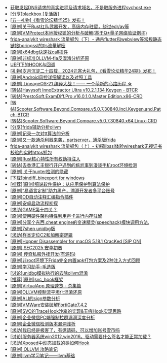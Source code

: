+ [获取发起DNS请求的真实进程及请求域名，不是取服务进程svchost.exe](https://bbs.kanxue.com/thread-286593.htm)
+ [[分享]blackbox [复活版]](https://bbs.kanxue.com/thread-286308.htm)
+ [[五一礼物]《看雪论坛精华25》发布！](https://bbs.kanxue.com/thread-286713.htm)
+ [[原创]关于Rust红队武器开发，高级内存驻留，绕过edr/av等](https://bbs.kanxue.com/thread-286302.htm)
+ [[原创]VMProtect本地授权锁的分析与破解(基于Q*量子网络验证例子)](https://bbs.kanxue.com/thread-285076.htm)
+ [frida-analykit   wireshark 流量抓包（下）- 通杀flutter和webview等常规静态链接boringssl的tls流量解密](https://bbs.kanxue.com/thread-286620.htm)
+ [[原创]x64dbg快速找call插件](https://bbs.kanxue.com/thread-277946.htm)
+ [[原创]非标准OLLVM-fla反混淆分析还原](https://bbs.kanxue.com/thread-286549.htm)
+ [UEFI下的HOOK与回调](https://bbs.kanxue.com/thread-286648.htm)
+ [[礼物]岁月沉淀二十四载，2024元宵大礼包，《看雪论坛精华24期》发布！](https://bbs.kanxue.com/thread-280627.htm)
+ [[原创]Android风控详细解读以及对照工具](https://bbs.kanxue.com/thread-286120.htm)
+ [[原创] LineageOS-21 编译大战！—— 一个萌新的心路历程 ☆](https://bbs.kanxue.com/thread-286527.htm)
+ [[转帖]Havysoft InnoExtractor Ultra v10.2.1.134 Keygen - BTCR](https://bbs.kanxue.com/thread-286726.htm)
+ [[转帖]PrestoSoft.ExamDiff.Pro.v16.0.1.0.Master.Edition.x86-CRD](https://bbs.kanxue.com/thread-286725.htm)
+ [[转帖]Scooter.Software.Beyond.Compare.v5.0.7.30840.Incl.Keygen.and.Patch-BTCR](https://bbs.kanxue.com/thread-286724.htm)
+ [[转帖]Scooter.Software.Beyond.Compare.v5.0.7.30840.x64.Linux-CRD](https://bbs.kanxue.com/thread-286723.htm)
+ [[分享]frida辅助分析ollvm](https://bbs.kanxue.com/thread-275265.htm)
+ [[原创]记录一次对tt算法的分析](https://bbs.kanxue.com/thread-285955.htm)
+ [[原创]又一款通杀利器来袭，partserver，通杀版frida](https://bbs.kanxue.com/thread-285628.htm)
+ [frida-analykit   wireshark 流量抓包（上）- 初探libssl体验wireshark无视证书校验的实时https抓包](https://bbs.kanxue.com/thread-286510.htm)
+ [[原创]Rust核心特性所有权劫持注入](https://bbs.kanxue.com/thread-286495.htm)
+ [[转帖]去香港汇丰银行开户遇到的尴尬事到漫谈手机root环境检测](https://bbs.kanxue.com/thread-285754.htm)
+ [[原创] 关于hunter检测的隐藏](https://bbs.kanxue.com/thread-286674.htm)
+ [[下载]bindiff_binexport for windows](https://bbs.kanxue.com/thread-283804.htm)
+ [[推荐][原创]细说软件保护：从应用保护到算法保护](https://bbs.kanxue.com/thread-284629.htm)
+ [[原创]“易语言定制”助力黑产，溯源开发者多平台账号](https://bbs.kanxue.com/thread-286672.htm)
+ [[原创]OD自动注释汇编指令插件](https://bbs.kanxue.com/thread-284557.htm)
+ [[原创]安卓启动流程初探](https://bbs.kanxue.com/thread-285949.htm)
+ [[求助]GAME第十四关？](https://bbs.kanxue.com/thread-280382.htm)
+ [[原创]使用硬件架构特性利用声卡进行内存驻留](https://bbs.kanxue.com/thread-286422.htm)
+ [[原创]分享个东西,cheat engine的变速精灵(speedhack)模块调用方法.](https://bbs.kanxue.com/thread-274561.htm)
+ [[原创]7shen unidbg版](https://bbs.kanxue.com/thread-286669.htm)
+ [[求助]样本定位C2和加解密逻辑](https://bbs.kanxue.com/thread-286683.htm)
+ [[原创]Hopper Disassembler for macOS 5.18.1 CracKed [SIP ON]](https://bbs.kanxue.com/thread-286687.htm)
+ [[原创] SEC2025 安卓初赛](https://bbs.kanxue.com/thread-286682.htm)
+ [[原创] 传奇私服外挂开发(有源码)](https://bbs.kanxue.com/thread-285681.htm)
+ [[原创]非root环境下Frida完全内置apk打包方案及2种注入方式回顾](https://bbs.kanxue.com/thread-284482.htm)
+ [[原创]学习助手-毛选版](https://bbs.kanxue.com/thread-286727.htm)
+ [[讨论]unidbg模拟执行的去除ollvm混淆](https://bbs.kanxue.com/thread-285327.htm)
+ [[推荐][原创]svc_hook框架](https://bbs.kanxue.com/thread-284713.htm)
+ [[原创]VirtualApp 原理速览 - 总集篇](https://bbs.kanxue.com/thread-286728.htm)
+ [[原创]OLLVM控制流平坦化混淆还原](https://bbs.kanxue.com/thread-286151.htm)
+ [[原创]ALI的sign参数分析](https://bbs.kanxue.com/thread-284292.htm)
+ [[原创]VMWare安装破解FortiGate7.4.2](https://bbs.kanxue.com/thread-284794.htm)
+ [[原创]SVC的TraceHook沙箱的实现&无痕Hook实现思路](https://bbs.kanxue.com/thread-273160.htm)
+ [[原创]企业微信PC端强制拉群漏洞深度分析](https://bbs.kanxue.com/thread-286616.htm)
+ [[原创]企业微信检测版本漏洞浅析](https://bbs.kanxue.com/thread-284796.htm)
+ [[求助]我已经是极客了，有邀请码，可以增加账号雪币吗](https://bbs.kanxue.com/thread-286729.htm)
+ [[讨论]服务器系统win2012,win2016。驱动需要什么签名才能正常加载？](https://bbs.kanxue.com/thread-286691.htm)
+ [[求助]Xposed中动态加载的类如何Hook](https://bbs.kanxue.com/thread-286730.htm)
+ [[原创] OLLVM 攻略笔记](https://bbs.kanxue.com/thread-286256.htm)
+ [[原创]llvm学习笔记——llvm基础](https://bbs.kanxue.com/thread-279624.htm)
